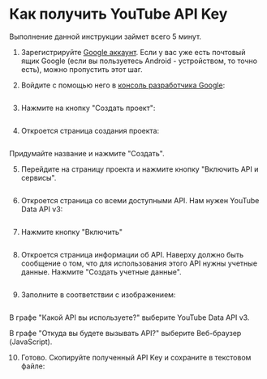 # Как получить YouTube API Key

Выполнение данной инструкции займет всего 5 минут.

1. Зарегистрируйте [Google аккаунт](https://myaccount.google.com/intro?hl=ru).
Если у вас уже есть почтовый ящик Google (если вы пользуетесь Android - устройством, то точно есть), можно пропустить этот шаг.

2. Войдите с помощью него в [консоль разработчика Google](https://console.developers.google.com):

![]()

3. Нажмите на кнопку "Создать проект":

  ![]()
  
4. Откроется страница создания проекта:

  ![]()
  
  Придумайте название и нажмите "Создать".
  
5. Перейдите на страницу проекта и нажмите кнопку "Включить API и сервисы".

![]()

6. Откроется страница со всеми доступными API. Нам нужен YouTube Data API v3:

![]()

7. Нажмите кнопку "Включить"

![]()

8. Откроется страница информации об API. Наверху должно быть сообщение о том, что для использования этого API нужны учетные данные.
Нажмите "Создать учетные данные".

![]()

9. Заполните в соответствии с изображением:

![]()

В графе "Какой API вы используете?" выберите YouTube Data API v3.

В графе "Откуда вы будете вызывать API?" выберите Веб-браузер (JavaScript).

10. Готово. Скопируйте полученный API Key и сохраните в текстовом файле:

![]()
